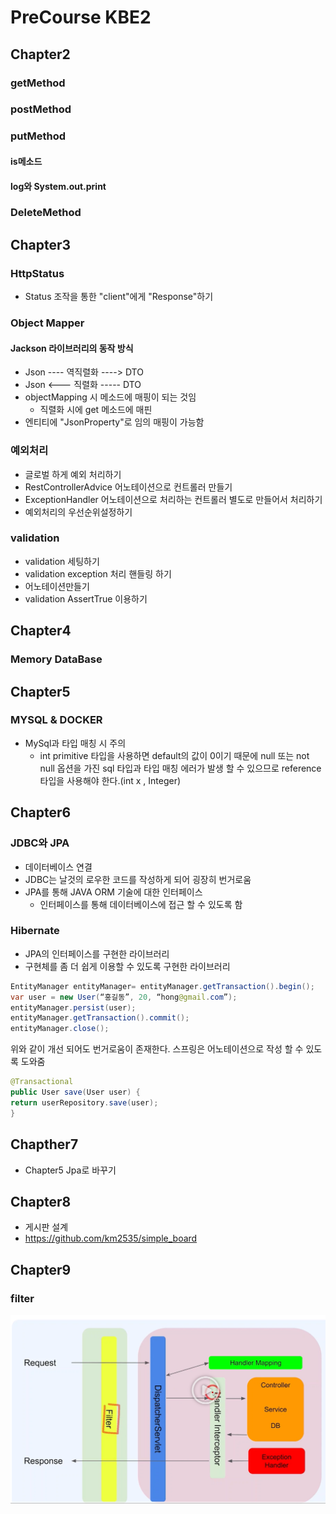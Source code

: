 # PreCourse KBE2 
## Chapter2
### getMethod
### postMethod
### putMethod
#### is메소드 
#### log와 System.out.print
### DeleteMethod

## Chapter3
### HttpStatus
- Status 조작을 통한 "client"에게 "Response"하기
### Object Mapper
#### Jackson 라이브러리의 동작 방식
- Json ---- 역직렬화 ----> DTO
- Json <--- 직렬화 ----- DTO
- objectMapping 시 메소드에 매핑이 되는 것임 
  - 직렬화 시에 get 메소드에 매핀
- 엔티티에 "JsonProperty"로 임의 매핑이 가능함
### 예외처리
 - 글로벌 하게 예외 처리하기
 - RestControllerAdvice 어노테이션으로 컨트롤러 만들기
 - ExceptionHandler 어노테이션으로 처리하는 컨트롤러 별도로 만들어서 처리하기
 - 예외처리의 우선순위설정하기
### validation 
- validation 세팅하기
- validation exception 처리 핸들링 하기 
- 어노테이션만들기 
- validation  AssertTrue 이용하기

## Chapter4
### Memory DataBase 


## Chapter5
### MYSQL & DOCKER
- MySql과 타입 매칭 시 주의
  - int primitive 타입을 사용하면 default의 값이 0이기 때문에 null 또는 not null 옵션을 가진 sql 타입과 타입 매칭 에러가 
  발생 할 수 있으므로 reference타입을 사용해야 한다.(int x , Integer)

## Chapter6
### JDBC와 JPA
- 데이터베이스 연결
- JDBC는 날것의 로우한 코드를 작성하게 되어 굉장히 번거로움
- JPA를 통해 JAVA ORM 기술에 대한 인터페이스
  - 인터페이스를 통해 데이터베이스에 접근 할 수 있도록 함
### Hibernate 
- JPA의 인터페이스를 구현한 라이브러리 
- 구현체를 좀 더 쉽게 이용할 수 있도록 구현한 라이브러리 
```java
EntityManager entityManager= entityManager.getTransaction().begin();
var user = new User(“홍길동”, 20, “hong@gmail.com”);
entityManager.persist(user);
entityManager.getTransaction().commit();
entityManager.close();
```
위와 같이 개선 되어도 번거로움이 존재한다.
스프링은 어노테이션으로 작성 할 수 있도록 도와줌
```java
@Transactional
public User save(User user) {
return userRepository.save(user);
}
```
 
 ## Chapther7
- Chapter5 Jpa로 바꾸기

## Chapter8
- 게시판 설계 
- https://github.com/km2535/simple_board

## Chapter9
### filter
![img.png](img.png)


